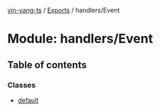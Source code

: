 [yin-yang-ts](../README.md) / [Exports](../modules.md) / handlers/Event

# Module: handlers/Event

## Table of contents

### Classes

- [default](../classes/handlers_event.default.md)
